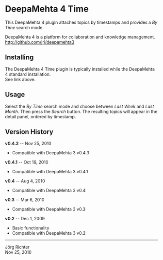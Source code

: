 
DeepaMehta 4 Time
=================

This DeepaMehta 4 plugin attaches topics by timestamps and provides a *By Time* search mode.

DeepaMehta 4 is a platform for collaboration and knowledge management.  
<http://github.com/jri/deepamehta3>


Installing
----------

The DeepaMehta 4 Time plugin is typically installed while the DeepaMehta 4 standard installation.  
See link above.


Usage
-----

Select the *By Time* search mode and choose between *Last Week* and *Last Month*. Then press the *Search* button.
The resulting topics will appear in the detail panel, ordered by timestamp.


Version History
---------------

**v0.4.2** -- Nov 25, 2010

* Compatible with DeepaMehta 3 v0.4.3

**v0.4.1** -- Oct 16, 2010

* Compatible with DeepaMehta 3 v0.4.1

**v0.4** -- Aug 4, 2010

* Compatible with DeepaMehta 3 v0.4

**v0.3** -- Mar 6, 2010

* Compatible with DeepaMehta 3 v0.3

**v0.2** -- Dec 1, 2009

* Basic functionality
* Compatible with DeepaMehta 3 v0.2


------------
Jörg Richter  
Nov 25, 2010
